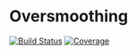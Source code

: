 # Oversmoothing

[![Build Status](https://github.com/gdalle/Oversmoothing.jl/actions/workflows/Test.yml/badge.svg?branch=main)](https://github.com/gdalle/Oversmoothing.jl/actions/workflows/Test.yml?query=branch%3Amain)
[![Coverage](https://codecov.io/gh/gdalle/Oversmoothing.jl/branch/main/graph/badge.svg)](https://app.codecov.io/gh/gdalle/Oversmoothing.jl)
